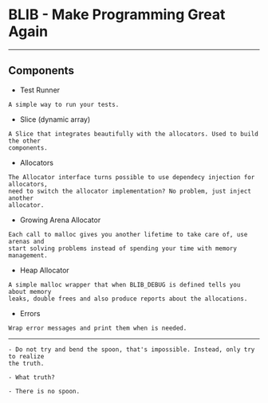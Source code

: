 # BLIB - Make Programming Great Again
---

## Components
* Test Runner
```
A simple way to run your tests.
```
* Slice (dynamic array)
```
A Slice that integrates beautifully with the allocators. Used to build the other
components.
```
* Allocators
```
The Allocator interface turns possible to use dependecy injection for allocators,
need to switch the allocator implementation? No problem, just inject another
allocator.
```
* Growing Arena Allocator
```
Each call to malloc gives you another lifetime to take care of, use arenas and
start solving problems instead of spending your time with memory management.
```
* Heap Allocator
```
A simple malloc wrapper that when BLIB_DEBUG is defined tells you about memory
leaks, double frees and also produce reports about the allocations.
```
* Errors
```
Wrap error messages and print them when is needed.
```
---

```
- Do not try and bend the spoon, that's impossible. Instead, only try to realize
the truth.  

- What truth? 

- There is no spoon.
```
